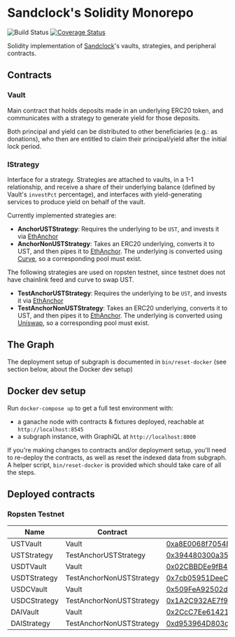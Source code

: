 # Sandclock's Solidity Monorepo

![Build Status](https://github.com/lindy-labs/sc_solidity-contracts/workflows/CI/badge.svg)
[![Coverage Status](https://coveralls.io/repos/github/lindy-labs/sc_solidity-contracts/badge.svg)](https://coveralls.io/github/lindy-labs/sc_solidity-contracts)

Solidity implementation of [Sandclock]'s vaults, strategies, and peripheral contracts.

## Contracts

### Vault

Main contract that holds deposits made in an underlying ERC20 token, and
communicates with a strategy to generate yield for those deposits.

Both principal and yield can be distributed to other beneficiaries (e.g.: as
donations), who then are entitled to claim their principal/yield after the
initial lock period.

### IStrategy

Interface for a strategy. Strategies are attached to vaults, in a 1-1
relationship, and receive a share of their underlying balance (defined by
Vault's `investPct` percentage), and interfaces with yield-generating services
to produce yield on behalf of the vault.

Currently implemented strategies are:

- **AnchorUSTStrategy**: Requires the underlying to be `UST`, and invests it via
  [EthAnchor]
- **AnchorNonUSTStrategy**: Takes an ERC20 underlying, converts it to UST, and
  then pipes it to [EthAnchor]. The underlying is converted using
  [Curve], so a corresponding pool must exist.

The following strategies are used on ropsten testnet, since testnet does not have chainlink feed and curve to swap UST.

- **TestAnchorUSTStrategy**: Requires the underlying to be `UST`, and invests it via
  [EthAnchor]
- **TestAnchorNonUSTStrategy**: Takes an ERC20 underlying, converts it to UST, and
  then pipes it to [EthAnchor]. The underlying is converted using
  [Uniswap], so a corresponding pool must exist.

[sandclock]: https://sandclock.org
[curve]: https://curve.fi
[ethanchor]: https://docs.anchorprotocol.com/ethanchor/ethanchor
[uniswap]: https://uniswap.org/

## The Graph

The deployment setup of subgraph is documented in `bin/reset-docker` (see
section below, about the Docker dev setup)

## Docker dev setup

Run `docker-compose up` to get a full test environment with:

- a ganache node with contracts & fixtures deployed, reachable at
  `http://localhost:8545`
- a subgraph instance, with GraphiQL at `http://localhost:8000`

If you're making changes to contracts and/or deployment setup, you'll need to
re-deploy the contracts, as well as reset the indexed data from subgraph.
A helper script, `bin/reset-docker` is provided which should take care of all
the steps.

## Deployed contracts

### Ropsten Testnet

| Name         | Contract                 | Address                                                                                                                       |
| ------------ | ------------------------ | ----------------------------------------------------------------------------------------------------------------------------- |
| USTVault     | Vault                    | [0xa8E0068f7054Bfc4257777865d6C15A256419B84](https://ropsten.etherscan.io/address/0xa8E0068f7054Bfc4257777865d6C15A256419B84) |
| USTStrategy  | TestAnchorUSTStrategy    | [0x394480300a35558338d32bBE7263d447BA0d409E](https://ropsten.etherscan.io/address/0x394480300a35558338d32bBE7263d447BA0d409E) |
| USDTVault    | Vault                    | [0x02CBBDEe9fB4DBBa46802Dff1669a2D416a8e835](https://ropsten.etherscan.io/address/0x02CBBDEe9fB4DBBa46802Dff1669a2D416a8e835) |
| USDTStrategy | TestAnchorNonUSTStrategy | [0x7cb05951DeeC3056641Aef24B480c09e7F488CAB](https://ropsten.etherscan.io/address/0x7cb05951DeeC3056641Aef24B480c09e7F488CAB) |
| USDCVault    | Vault                    | [0x509FeA92502d559CE6D50CD7a5e91EF0EE6c7074](https://ropsten.etherscan.io/address/0x509FeA92502d559CE6D50CD7a5e91EF0EE6c7074) |
| USDCStrategy | TestAnchorNonUSTStrategy | [0x1A2C932AE7f9A7ad0CB3A9896AbF4E59460B0e76](https://ropsten.etherscan.io/address/0x1A2C932AE7f9A7ad0CB3A9896AbF4E59460B0e76) |
| DAIVault     | Vault                    | [0x2CcC7Ee614212a944e1F034E96A406764EDb675A](https://ropsten.etherscan.io/address/0x2CcC7Ee614212a944e1F034E96A406764EDb675A) |
| DAIStrategy  | TestAnchorNonUSTStrategy | [0xd953964D803c1a522a819Ac07045EfD9B3fAeb12](https://ropsten.etherscan.io/address/0xd953964D803c1a522a819Ac07045EfD9B3fAeb12) |
